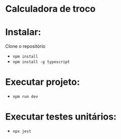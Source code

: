 # Calculadora de troco

# Instalar:
Clone o repositório 
  </br>
- `npm install`
    </br>
- `npm install -g typescript`

# Executar projeto:
- `npm run dev`

# Executar testes unitários:

- `npx jest`